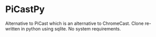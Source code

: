 PiCastPy
========

Alternative to PiCast which is an alternative to ChromeCast. Clone re-written in python using sqlite. No system requirements.
